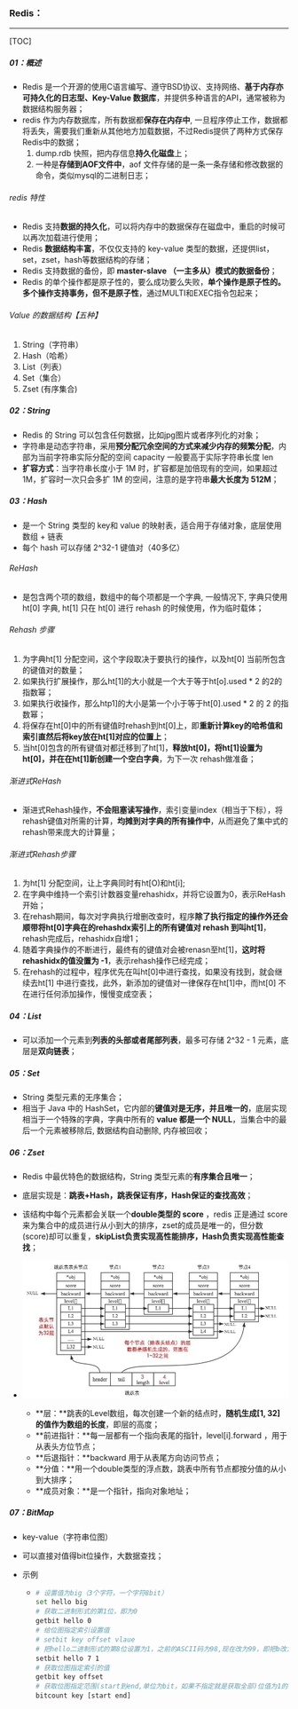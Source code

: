 ### Redis：

------

[TOC]

##### 01：概述

- Redis 是一个开源的使用C语言编写、遵守BSD协议、支持网络、**基于内存亦可持久化的日志型、Key-Value 数据库**，并提供多种语言的API，通常被称为数据结构服务器；
- redis 作为内存数据库，所有数据都**保存在内存中**, 一旦程序停止工作，数据都将丢失，需要我们重新从其他地方加载数据，不过Redis提供了两种方式保存Redis中的数据；
  1. dump.rdb 快照，把内存信息**持久化磁盘**上；
  2. 一种是**存储到AOF文件中**，aof 文件存储的是一条一条存储和修改数据的命令，类似mysql的二进制日志；

###### redis 特性

- Redis 支持**数据的持久化**，可以将内存中的数据保存在磁盘中，重启的时候可以再次加载进行使用；
- Redis **数据结构丰富**，不仅仅支持的 key-value 类型的数据，还提供list，set，zset，hash等数据结构的存储；
- Redis 支持数据的备份，即 **master-slave （一主多从）模式的数据备份**；
- Redis 的单个操作都是原子性的，要么成功要么失败，**单个操作是原子性的。多个操作支持事务，但不是原子性**，通过MULTI和EXEC指令包起来；

###### Value 的数据结构【五种】

1. String（字符串）
2. Hash（哈希）
3. List（列表）
4. Set（集合）
5. Zset  (有序集合)

##### 02：String

- Redis 的 String 可以包含任何数据，比如jpg图片或者序列化的对象；
- 字符串是动态字符串，采⽤**预分配冗余空间的⽅式来减少内存的频繁分配**，内部为当前字符串实际分配的空间 capacity ⼀般要⾼于实际字符串⻓度 len
- **扩容方式**：当字符串⻓度⼩于 1M 时，扩容都是加倍现有的空间，如果超过 1M，扩容时⼀次只会多扩 1M 的空间，注意的是字符串**最⼤⻓度为 512M**；

##### 03：Hash

- 是一个 String 类型的 key和 value 的映射表，适合用于存储对象，底层使⽤数组 + 链表
- 每个 hash 可以存储 2^32-1 键值对（40多亿）

###### ReHash

- 是包含两个项的数组，数组中的每个项都是⼀个字典, ⼀般情况下, 字典只使⽤ ht[0] 字典, ht[1] 只在 ht[0] 进⾏
  rehash 的时候使用，作为临时载体；

###### Rehash 步骤

1. 为字典ht[1] 分配空间，这个字段取决于要执行的操作，以及ht[0] 当前所包含的键值对的数量；
2. 如果执行扩展操作，那么ht[1]的大小就是一个大于等于ht[o].used * 2 的2的指数幂；
3. 如果执行收操作，那么htp1]的大小是第一个小于等于ht[0].used * 2 的 2 的指数幂；
4. 将保存在ht[0]中的所有键值时rehash到ht[0]上，即**重新计算key的哈希值和索引直然后将key放在ht[1]对应的位置上**；
5. 当ht[0]包含的所有键值对都迁移到了ht[1]，**释放ht[0]，将ht[1]设置为ht[0]，并在在ht[1]新创建一个空白字典**，为下一次
   rehash做准备；

###### 渐进式ReHash

- 渐进式Rehash操作，**不会阻塞读写操作**，索引变量index（相当于下标），将rehash键值对所需的计算，**均摊到对字典的所有操作中**，从而避免了集中式的rehash带来庞大的计算量；

###### 渐进式Rehash步骤

1. 为ht[1] 分配空间，让上字典同时有ht[O)和ht[i];
2. 在字典中维持一个索引计数器变量rehashidx，并将它设置为0，表示ReHash开始；
3. 在rehash期间，每次对字典执行增删改查时，程序**除了执行指定的操作外还会顺带将ht[0]字典在的rehashdx索引上的所有键值对 rehash 到叫ht[1]**，rehash完成后，rehashidx自增1；
4. 随着字典操作的不断进行，最终有的键值对会被renasn至ht[1]，**这时将rehashidx的值没置为 -1**，表示rehash操作已经完成；
5. 在rehash的过程中，程序优先在叫ht[0]中进行查找，如果没有找到，就会继续去ht[1] 中进行查找，此外，新添加的键值对一律保存在ht[1]中，而ht[0] 不在进行任何添加操作，慢慢变成空表；

##### 04：List

- 可以添加一个元素到**列表的头部或者尾部列表**，最多可存储  2^32 - 1 元素，底层是**双向链表**；

##### 05：Set

- String 类型元素的无序集合；
- 相当于 Java 中的 HashSet，它内部的**键值对是⽆序，并且唯⼀的**，底层实现相当于⼀个特殊的字典，字典中所有的 **value 都是⼀个 NULL**，当集合中的最后⼀个元素被移除后, 数据结构⾃动删除, 内存被回收；


##### 06：Zset

- Redis 中最优特色的数据结构，String 类型元素的**有序集合且唯一**；
- 底层实现是：**跳表+Hash，跳表保证有序，Hash保证的查找高效**；
- 该结构中每个元素都会关联一个**double类型的 score** ，redis 正是通过 score 来为集合中的成员进行从小到大的排序，zset的成员是唯一的，但分数(score)却可以重复，**skipList负责实现高性能排序，Hash负责实现高性能查找**；
- ![](https://github.com/likang315/Middleware/blob/master/04%EF%BC%9ARedis/photos/skipList.png?raw=true)

  - **层：**跳表的Level数组，每次创建一个新的结点时，**随机生成[1, 32] 的值作为数组的长度**，即层的高度；
  - **前进指针：**每一层都有一个指向表尾的指针，level[i].forward ，用于从表头方位节点；
  - **后退指针：**backward 用于从表尾方向访问节点；
  - **分值：**用一个double类型的浮点数，跳表中所有节点都按分值的从小到大排序；
  - **成员对象：**是一个指针，指向对象地址；

##### 07：BitMap

- key-value（字符串位图）

- 可以直接对值得bit位操作，大数据查找；

- 示例

  - ```sh
    # 设置值为big（3个字符，一个字符8bit）
    set hello big
    # 获取二进制形式的第1位，即为0
    getbit hello 0
    # 给位图指定索引设置值
    # setbit key offset vlaue
    # 把hello二进制形式的第8位设置为1，之前的ASCII码为98,现在改为99，即把b改为c
    setbit hello 7 1
    # 获取位图指定索引的值
    getbit key offset
    # 获取位图指定范围(start到end,单位为bit，如果不指定就是获取全部)位值为1的个数
    bitcount key [start end]
    ```

    
